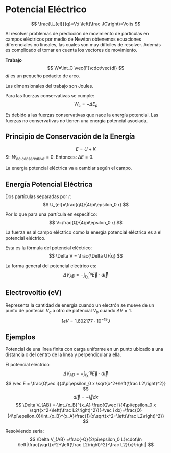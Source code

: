 # Potencial Eléctrico
$$
\frac{U_{el}}{q}=V;\ \left(\frac JC\right)=Volts
$$

Al resolver problemas de predicción de movimiento de partículas en campos eléctricos por medio de Newton obtenemos ecuaciones diferenciales no lineales, las cuales son muy difíciles de resolver. Además es complicado el tomar en cuenta los vectores de movimiento.

**Trabajo**
$$
W=\int_C \vec{F}\cdot\vec{dl}
$$
$dl$ es un pequeño pedacito de arco.

Las dimensionales del trabajo son Joules.

Para  las fuerzas conservativas se cumple:
$$
W_c =-\Delta E_p
$$

Es debido a las fuerzas conservativas que nace la energía potencial. Las fuerzas no conservativas no tienen una energía potencial asociada.

## Principio de Conservación de la Energía
$$
E=U+K
$$
Si: $W_{no\ conservativa}=0$. Entonces: $\Delta E=0$.

La energía potencial eléctrica va a cambiar según el campo.

## Energía Potencial Eléctrica
Dos partículas separadas por $r$:
$$
U_{el}=\frac{qQ}{4\pi\epsilon_0 r}
$$

Por lo que para una partícula en específico:
$$
V=\frac{Q}{4\pi\epsilon_0 r}
$$

La fuerza es al campo eléctrico como la energía potencial eléctrica es a el potencial eléctrico.

Esta es la fórmula del potencial eléctrico:
$$
\Delta V = \frac{\Delta U}{q}
$$

La forma general del potencial eléctrico es:
$$
\Delta V_{AB} = -\int_{r_A}^{r_B} \vec E\cdot d\vec l
$$

## Electrovoltio (eV)
Representa la cantidad de energía cuando un electrón se mueve de un punto de pontecial $V_a$ a otro de potencial $V_b$ cuando $\Delta V=1$.
$$
1 eV = 1.602 177\cdot 10^{−19} J
$$

## Ejemplos
Potencial de una línea finita con carga uniforme en un punto ubicado a una distancia x del centro de la línea y perpendicular a ella.

El potencial eléctrico 
$$
\Delta V_{AB} = -\int_{r_A}^{r_B} \vec E\cdot d\vec l
$$
$$
\vec E = \frac{Q\vec i}{4\pi\epsilon_0 x \sqrt{x^2+\left(\frac L2\right)^2}}
$$
$$
d\vec l = -\vec i dx
$$
$$
\Delta V_{AB} =-\int_{x_B}^{x_A} \frac{Q\vec i}{4\pi\epsilon_0 x \sqrt{x^2+\left(\frac L2\right)^2}}(-\vec i dx)=\frac{Q}{4\pi\epsilon_0}\int_{x_B}^{x_A}\frac{1}{x\sqrt{x^2+\left(\frac L2\right)^2}}
$$

Resolviendo sería:
$$
\Delta V_{AB} =\frac{-Q}{2\pi\epsilon_0 L}\cdot\ln \left|\frac{\sqrt{x^2+\left(\frac L2\right)^2}-\frac L2}{x}\right|
$$
